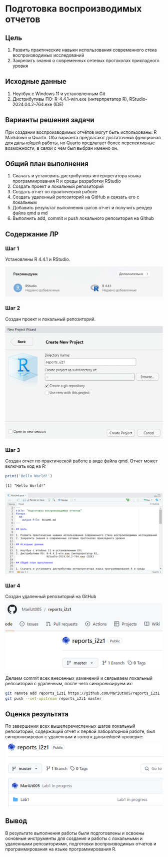 # Подготовка воспроизводимых отчетов


## Цель

1.  Развить практические навыки использования современного стека
    воспроизводимых исследований
2.  Закрепить знания о современных сетевых протоколах прикладного уровня

## ️Исходные данные

1.  Ноутбук c Windows 11 и установленным Git
2.  Дистрибутивы ПО: R-4.4.1-win.exe (интерпретатор R),
    RStudio-2024.04.2-764.exe (IDE)

## Варианты решения задачи

При создании воспроизводимых отчётов могут быть использованы: R Markdown
и Quarto. Оба варианта предлагают достаточный функционал для дальнейшей
работы, но Quarto предлагает более перспективные возможности, в связи с
чем был выбран именно он.

## ️Общий план выполнения

1.  Скачать и установить дистрибутивы интерпретатора языка
    программирования R и среды разработки RStudio
2.  Создать проект и локальный репозиторий
3.  Создать отчет по практической работе
4.  Создать удаленный репозиторий на GitHub и связать его с локальным
5.  Добавить результат выполнения шагов отчет и получить рендер файла
    qmd в md
6.  Выполнить add, commit и push локального репозитория на Github

## Содержание ЛР

### Шаг 1

Установлены R 4.4.1 и RStudio.

![](img/1.png)

### Шаг 2

Создан проект и локальный репозиторий.

![](img/2.png)

### Шаг 3

Создан отчет по практической работе в виде файла qmd. Отчет может
включать код на R:

``` r
print('Hello World!')
```

    [1] "Hello World!"

![](img/3.png)

### Шаг 4

Создан удаленный репозиторий на GitHub

![](img/4.png)

Делаем commit всех внесенных изменений и связываем локальный репозиторий
с удаленным, после чего синхронизируем их:

``` bash
git remote add reports_i2z1 https://github.com/MariUt005/reports_i2z1
git push --set-upstream reports_i2z1 master
```

## Оценка результата

По завершении всех вышеперечисленных шагов локальный репозиторий,
содержащий отчет к первой лабораторной работе, был синхронизирован с
удаленным и готов к дальнейшей проверке:

![](img/clipboard-1693482161.png)

## Вывод

В результате выполнения работы были подготовлены и освоены основные
инструменты для создания и работы с локальными и удаленными
репозиториями, подготовки воспроизводимых отчетов и программирования на
языке программирования R.
